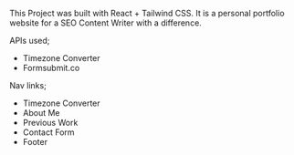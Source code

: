 This Project was built with React + Tailwind CSS.
It is a personal portfolio website for a SEO Content Writer with a difference.

APIs used;
- Timezone Converter
- Formsubmit.co

Nav links;
- Timezone Converter
- About Me
- Previous Work
- Contact Form
- Footer